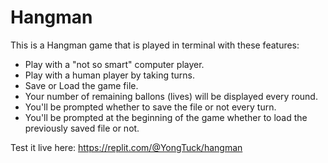 # Hangman

This is a Hangman game that is played in terminal with these features:<br>
- Play with a "not so smart" computer player.<br>
- Play with a human player by taking turns.<br>
- Save or Load the game file.<br>
- Your number of remaining ballons (lives) will be displayed every round.<br>
- You'll be prompted whether to save the file or not every turn. <br>
- You'll be prompted at the beginning of the game whether to load the previously saved file or not. <br>

Test it live here: https://replit.com/@YongTuck/hangman
